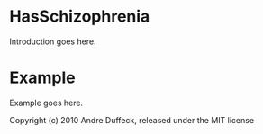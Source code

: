 # HasSchizophrenia

Introduction goes here.


# Example

Example goes here.


Copyright (c) 2010 Andre Duffeck, released under the MIT license
